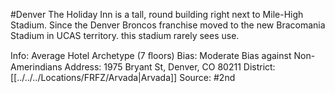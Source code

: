 #Denver 
The Holiday Inn is a tall, round building right next to Mile-High Stadium. Since the Denver Broncos franchise moved to the new Bracomania Stadium in UCAS territory. this stadium rarely sees use.

Info: Average Hotel Archetype (7 ﬂoors)
Bias: Moderate Bias against Non-Amerindians
Address: 1975 Bryant St, Denver, CO 80211
District: [[../../../Locations/FRFZ/Arvada|Arvada]]
Source: #2nd
